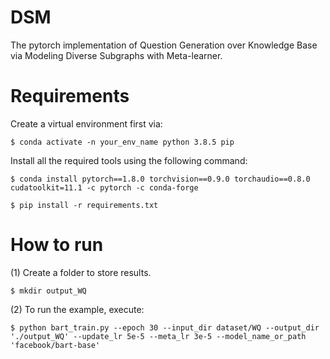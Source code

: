 # DSM
The pytorch implementation of Question Generation over Knowledge Base via Modeling Diverse Subgraphs with Meta-learner.

Requirements
====
Create a virtual environment first via:
```
$ conda activate -n your_env_name python 3.8.5 pip
```
Install all the required tools using the following command:
```
$ conda install pytorch==1.8.0 torchvision==0.9.0 torchaudio==0.8.0 cudatoolkit=11.1 -c pytorch -c conda-forge

$ pip install -r requirements.txt
```

How to run
====
(1) Create a folder to store results.
```
$ mkdir output_WQ
```

(2) To run the example, execute:
```
$ python bart_train.py --epoch 30 --input_dir dataset/WQ --output_dir './output_WQ' --update_lr 5e-5 --meta_lr 3e-5 --model_name_or_path 'facebook/bart-base'
```
